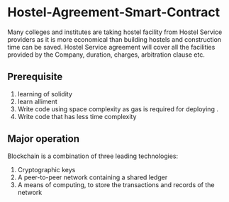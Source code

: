 # Hostel-Agreement-Smart-Contract
Many colleges and institutes are taking hostel facility from Hostel Service providers as it is more economical than building hostels and construction time can be saved. Hostel Service agreement will cover all the facilities provided by the Company, duration, charges, arbitration clause etc.

## Prerequisite 
1. learning of solidity
2. learn alliment
3. Write code using space complexity as gas is required for deploying .
4. Write  code that has less time complexity 

## Major operation

Blockchain is a combination of three leading technologies:
1. Cryptographic keys
2. A peer-to-peer network containing a shared ledger
3. A means of computing, to store the transactions and records of the network
